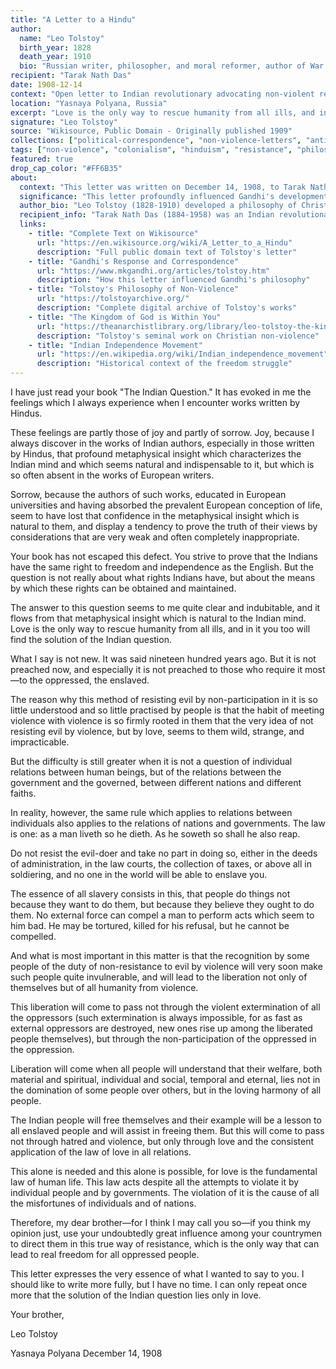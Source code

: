 ```yaml
---
title: "A Letter to a Hindu"
author:
  name: "Leo Tolstoy"
  birth_year: 1828
  death_year: 1910
  bio: "Russian writer, philosopher, and moral reformer, author of War and Peace and Anna Karenina"
recipient: "Tarak Nath Das"
date: 1908-12-14
context: "Open letter to Indian revolutionary advocating non-violent resistance against British colonial rule, which profoundly influenced Gandhi"
location: "Yasnaya Polyana, Russia"
excerpt: "Love is the only way to rescue humanity from all ills, and in it you too will find the solution of the Indian question."
signature: "Leo Tolstoy"
source: "Wikisource, Public Domain - Originally published 1909"
collections: ["political-correspondence", "non-violence-letters", "anti-colonial-letters"]
tags: ["non-violence", "colonialism", "hinduism", "resistance", "philosophy", "india"]
featured: true
drop_cap_color: "#FF6B35"
about:
  context: "This letter was written on December 14, 1908, to Tarak Nath Das, an Indian revolutionary studying in Vancouver, Canada. Das had sent Tolstoy a request for his views on the Indian independence struggle. This letter became one of the most influential anti-colonial texts of the early 20th century."
  significance: "This letter profoundly influenced Gandhi's development of satyagraha (non-violent resistance) and became a foundational text for peaceful independence movements worldwide. It initiated the correspondence between Tolstoy and Gandhi that continued until Tolstoy's death in 1910."
  author_bio: "Leo Tolstoy (1828-1910) developed a philosophy of Christian anarchism and non-violent resistance in his later years. His moral and political writings influenced numerous social movements and leaders, including Gandhi, Martin Luther King Jr., and the civil rights movement."
  recipient_info: "Tarak Nath Das (1884-1958) was an Indian revolutionary, scholar, and anti-British activist. He was studying at the University of Washington when he wrote to Tolstoy. He later became a professor and continued his anti-colonial activism through writing and organizing."
  links:
    - title: "Complete Text on Wikisource"
      url: "https://en.wikisource.org/wiki/A_Letter_to_a_Hindu"
      description: "Full public domain text of Tolstoy's letter"
    - title: "Gandhi's Response and Correspondence"
      url: "https://www.mkgandhi.org/articles/tolstoy.htm"
      description: "How this letter influenced Gandhi's philosophy"
    - title: "Tolstoy's Philosophy of Non-Violence"
      url: "https://tolstoyarchive.org/"
      description: "Complete digital archive of Tolstoy's works"
    - title: "The Kingdom of God is Within You"
      url: "https://theanarchistlibrary.org/library/leo-tolstoy-the-kingdom-of-god-is-within-you"
      description: "Tolstoy's seminal work on Christian non-violence"
    - title: "Indian Independence Movement"
      url: "https://en.wikipedia.org/wiki/Indian_independence_movement"
      description: "Historical context of the freedom struggle"
---
```


I have just read your book "The Indian Question." It has evoked in me the feelings which I always experience when I encounter works written by Hindus.

These feelings are partly those of joy and partly of sorrow. Joy, because I always discover in the works of Indian authors, especially in those written by Hindus, that profound metaphysical insight which characterizes the Indian mind and which seems natural and indispensable to it, but which is so often absent in the works of European writers.

Sorrow, because the authors of such works, educated in European universities and having absorbed the prevalent European conception of life, seem to have lost that confidence in the metaphysical insight which is natural to them, and display a tendency to prove the truth of their views by considerations that are very weak and often completely inappropriate.

Your book has not escaped this defect. You strive to prove that the Indians have the same right to freedom and independence as the English. But the question is not really about what rights Indians have, but about the means by which these rights can be obtained and maintained.

The answer to this question seems to me quite clear and indubitable, and it flows from that metaphysical insight which is natural to the Indian mind. Love is the only way to rescue humanity from all ills, and in it you too will find the solution of the Indian question.

What I say is not new. It was said nineteen hundred years ago. But it is not preached now, and especially it is not preached to those who require it most—to the oppressed, the enslaved.

The reason why this method of resisting evil by non-participation in it is so little understood and so little practised by people is that the habit of meeting violence with violence is so firmly rooted in them that the very idea of not resisting evil by violence, but by love, seems to them wild, strange, and impracticable.

But the difficulty is still greater when it is not a question of individual relations between human beings, but of the relations between the government and the governed, between different nations and different faiths.

In reality, however, the same rule which applies to relations between individuals also applies to the relations of nations and governments. The law is one: as a man liveth so he dieth. As he soweth so shall he also reap.

Do not resist the evil-doer and take no part in doing so, either in the deeds of administration, in the law courts, the collection of taxes, or above all in soldiering, and no one in the world will be able to enslave you.

The essence of all slavery consists in this, that people do things not because they want to do them, but because they believe they ought to do them. No external force can compel a man to perform acts which seem to him bad. He may be tortured, killed for his refusal, but he cannot be compelled.

And what is most important in this matter is that the recognition by some people of the duty of non-resistance to evil by violence will very soon make such people quite invulnerable, and will lead to the liberation not only of themselves but of all humanity from violence.

This liberation will come to pass not through the violent extermination of all the oppressors (such extermination is always impossible, for as fast as external oppressors are destroyed, new ones rise up among the liberated people themselves), but through the non-participation of the oppressed in the oppression.

Liberation will come when all people will understand that their welfare, both material and spiritual, individual and social, temporal and eternal, lies not in the domination of some people over others, but in the loving harmony of all people.

The Indian people will free themselves and their example will be a lesson to all enslaved people and will assist in freeing them. But this will come to pass not through hatred and violence, but only through love and the consistent application of the law of love in all relations.

This alone is needed and this alone is possible, for love is the fundamental law of human life. This law acts despite all the attempts to violate it by individual people and by governments. The violation of it is the cause of all the misfortunes of individuals and of nations.

Therefore, my dear brother—for I think I may call you so—if you think my opinion just, use your undoubtedly great influence among your countrymen to direct them in this true way of resistance, which is the only way that can lead to real freedom for all oppressed people.

This letter expresses the very essence of what I wanted to say to you. I should like to write more fully, but I have no time. I can only repeat once more that the solution of the Indian question lies only in love.

Your brother,

Leo Tolstoy

Yasnaya Polyana
December 14, 1908